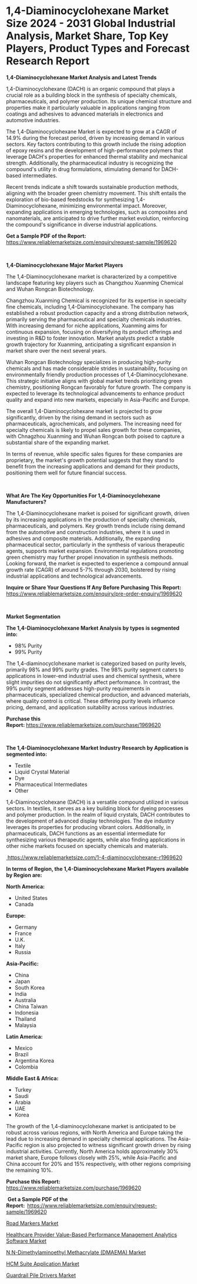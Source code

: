 <p><h1>1,4-Diaminocyclohexane Market Size 2024 - 2031 Global Industrial Analysis, Market Share, Top Key Players, Product Types and Forecast Research Report</h1></p><p><strong>1,4-Diaminocyclohexane Market Analysis and Latest Trends</strong></p>
<p><p>1,4-Diaminocyclohexane (DACH) is an organic compound that plays a crucial role as a building block in the synthesis of specialty chemicals, pharmaceuticals, and polymer production. Its unique chemical structure and properties make it particularly valuable in applications ranging from coatings and adhesives to advanced materials in electronics and automotive industries.</p><p>The 1,4-Diaminocyclohexane Market is expected to grow at a CAGR of 14.9% during the forecast period, driven by increasing demand in various sectors. Key factors contributing to this growth include the rising adoption of epoxy resins and the development of high-performance polymers that leverage DACH's properties for enhanced thermal stability and mechanical strength. Additionally, the pharmaceutical industry is recognizing the compound's utility in drug formulations, stimulating demand for DACH-based intermediates.</p><p>Recent trends indicate a shift towards sustainable production methods, aligning with the broader green chemistry movement. This shift entails the exploration of bio-based feedstocks for synthesizing 1,4-Diaminocyclohexane, minimizing environmental impact. Moreover, expanding applications in emerging technologies, such as composites and nanomaterials, are anticipated to drive further market evolution, reinforcing the compound's significance in diverse industrial applications.</p></p>
<p><strong>Get a Sample PDF of the Report:&nbsp;</strong> <a href="https://www.reliablemarketsize.com/enquiry/request-sample/1969620?utm_campaign=1105&utm_medium=2&utm_source=Github&utm_content=ia&utm_term=25102024&utm_id=14-diaminocyclohexane">https://www.reliablemarketsize.com/enquiry/request-sample/1969620</a></p>
<p>&nbsp;</p>
<p><strong>1,4-Diaminocyclohexane Major Market Players</strong></p>
<p><p>The 1,4-Diaminocyclohexane market is characterized by a competitive landscape featuring key players such as Changzhou Xuanming Chemical and Wuhan Rongcan Biotechnology. </p><p>Changzhou Xuanming Chemical is recognized for its expertise in specialty fine chemicals, including 1,4-Diaminocyclohexane. The company has established a robust production capacity and a strong distribution network, primarily serving the pharmaceutical and specialty chemicals industries. With increasing demand for niche applications, Xuanming aims for continuous expansion, focusing on diversifying its product offerings and investing in R&D to foster innovation. Market analysts predict a stable growth trajectory for Xuanming, anticipating a significant expansion in market share over the next several years.</p><p>Wuhan Rongcan Biotechnology specializes in producing high-purity chemicals and has made considerable strides in sustainability, focusing on environmentally friendly production processes of 1,4-Diaminocyclohexane. This strategic initiative aligns with global market trends prioritizing green chemistry, positioning Rongcan favorably for future growth. The company is expected to leverage its technological advancements to enhance product quality and expand into new markets, especially in Asia-Pacific and Europe.</p><p>The overall 1,4-Diaminocyclohexane market is projected to grow significantly, driven by the rising demand in sectors such as pharmaceuticals, agrochemicals, and polymers. The increasing need for specialty chemicals is likely to propel sales growth for these companies, with Chnagzhou Xuanming and Wuhan Rongcan both poised to capture a substantial share of the expanding market. </p><p>In terms of revenue, while specific sales figures for these companies are proprietary, the market's growth potential suggests that they stand to benefit from the increasing applications and demand for their products, positioning them well for future financial success.</p></p>
<p>&nbsp;</p>
<p><strong>What Are The Key Opportunities For 1,4-Diaminocyclohexane Manufacturers?</strong></p>
<p><p>The 1,4-Diaminocyclohexane market is poised for significant growth, driven by its increasing applications in the production of specialty chemicals, pharmaceuticals, and polymers. Key growth trends include rising demand from the automotive and construction industries, where it is used in adhesives and composite materials. Additionally, the expanding pharmaceutical sector, particularly in the synthesis of various therapeutic agents, supports market expansion. Environmental regulations promoting green chemistry may further propel innovation in synthesis methods. Looking forward, the market is expected to experience a compound annual growth rate (CAGR) of around 5-7% through 2030, bolstered by rising industrial applications and technological advancements.</p></p>
<p><strong>Inquire or Share Your Questions If Any Before Purchasing This Report:</strong> <a href="https://www.reliablemarketsize.com/enquiry/pre-order-enquiry/1969620?utm_campaign=1105&utm_medium=2&utm_source=Github&utm_content=ia&utm_term=25102024&utm_id=14-diaminocyclohexane">https://www.reliablemarketsize.com/enquiry/pre-order-enquiry/1969620</a></p>
<p>&nbsp;</p>
<p><strong>Market Segmentation</strong></p>
<p><strong>The 1,4-Diaminocyclohexane Market Analysis by types is segmented into:</strong></p>
<p><ul><li>98% Purity</li><li>99% Purity</li></ul></p>
<p><p>The 1,4-diaminocyclohexane market is categorized based on purity levels, primarily 98% and 99% purity grades. The 98% purity segment caters to applications in lower-end industrial uses and chemical synthesis, where slight impurities do not significantly affect performance. In contrast, the 99% purity segment addresses high-purity requirements in pharmaceuticals, specialized chemical production, and advanced materials, where quality control is critical. These differing purity levels influence pricing, demand, and application suitability across various industries.</p></p>
<p><strong>Purchase this Report:&nbsp;</strong><a href="https://www.reliablemarketsize.com/purchase/1969620?utm_campaign=1105&utm_medium=2&utm_source=Github&utm_content=ia&utm_term=25102024&utm_id=14-diaminocyclohexane">https://www.reliablemarketsize.com/purchase/1969620</a></p>
<p>&nbsp;</p>
<p><strong>The 1,4-Diaminocyclohexane Market Industry Research by Application is segmented into:</strong></p>
<p><ul><li>Textile</li><li>Liquid Crystal Material</li><li>Dye</li><li>Pharmaceutical Intermediates</li><li>Other</li></ul></p>
<p><p>1,4-Diaminocyclohexane (DACH) is a versatile compound utilized in various sectors. In textiles, it serves as a key building block for dyeing processes and polymer production. In the realm of liquid crystals, DACH contributes to the development of advanced display technologies. The dye industry leverages its properties for producing vibrant colors. Additionally, in pharmaceuticals, DACH functions as an essential intermediate for synthesizing various therapeutic agents, while also finding applications in other niche markets focused on specialty chemicals and materials.</p></p>
<p><a href="https://www.reliablemarketsize.com/1-4-diaminocyclohexane-r1969620?utm_campaign=1105&utm_medium=2&utm_source=Github&utm_content=ia&utm_term=25102024&utm_id=14-diaminocyclohexane">&nbsp;https://www.reliablemarketsize.com/1-4-diaminocyclohexane-r1969620</a></p>
<p><strong>In terms of Region, the 1,4-Diaminocyclohexane Market Players available by Region are:</strong></p>
<p>
    <p> <strong> North America: </strong>
        <ul>
            <li>United States</li>
            <li>Canada</li>
        </ul>
        </p> 
    <p> <strong> Europe: </strong>
        <ul>
            <li>Germany</li>
            <li>France</li>
            <li>U.K.</li>
            <li>Italy</li>
            <li>Russia</li>
        </ul>
        </p> 
    <p> <strong> Asia-Pacific: </strong>
        <ul>
            <li>China</li>
            <li>Japan</li>
            <li>South Korea</li>
            <li>India</li>
            <li>Australia</li>
            <li>China Taiwan</li>
            <li>Indonesia</li>
            <li>Thailand</li>
            <li>Malaysia</li>
        </ul>
        </p> 
    <p> <strong> Latin America: </strong>
        <ul>
            <li>Mexico</li>
            <li>Brazil</li>
            <li>Argentina Korea</li>
            <li>Colombia</li>
        </ul>
        </p> 
    <p> <strong> Middle East & Africa: </strong>
        <ul>
            <li>Turkey</li>
            <li>Saudi</li>
            <li>Arabia</li>
            <li>UAE</li>
            <li>Korea</li>
        </ul>
    </p>
    </p>
<p><p>The growth of the 1,4-diaminocyclohexane market is anticipated to be robust across various regions, with North America and Europe taking the lead due to increasing demand in specialty chemical applications. The Asia-Pacific region is also projected to witness significant growth driven by rising industrial activities. Currently, North America holds approximately 30% market share, Europe follows closely with 25%, while Asia-Pacific and China account for 20% and 15% respectively, with other regions comprising the remaining 10%.</p></p>
<p><strong>Purchase this Report: </strong><a href="https://www.reliablemarketsize.com/purchase/1969620?utm_campaign=1105&utm_medium=2&utm_source=Github&utm_content=ia&utm_term=25102024&utm_id=14-diaminocyclohexane">https://www.reliablemarketsize.com/purchase/1969620</a></p>
<p>&nbsp;<strong>Get a Sample PDF of the Report:&nbsp;&nbsp;</strong><a href="https://www.reliablemarketsize.com/enquiry/request-sample/1969620?utm_campaign=1105&utm_medium=2&utm_source=Github&utm_content=ia&utm_term=25102024&utm_id=14-diaminocyclohexane">https://www.reliablemarketsize.com/enquiry/request-sample/1969620</a></p>
<p><strong></strong></p>
<p><p><a href="https://issuu.com/reportprime-2/docs/road-markers-market-size-2030.pptx_a3177126985183?utm_campaign=1105&utm_medium=2&utm_source=Github&utm_content=ia&utm_term=25102024&utm_id=14-diaminocyclohexane">Road Markers Market</a></p><p><a href="https://www.linkedin.com/pulse/healthcare-provider-value-based-performance-management-9huec?utm_campaign=1105&utm_medium=2&utm_source=Github&utm_content=ia&utm_term=25102024&utm_id=14-diaminocyclohexane">Healthcare Provider Value-Based Performance Management Analytics Software Market</a></p><p><a href="https://github.com/marcouhbmammoc/Market-Research-Report-List-1/blob/main/nn-dimethylaminoethyl-methacrylate-dmaema-market.md?utm_campaign=1105&utm_medium=2&utm_source=Github&utm_content=ia&utm_term=25102024&utm_id=14-diaminocyclohexane">N,N-Dimethylaminoethyl Methacrylate (DMAEMA) Market</a></p><p><a href="https://www.linkedin.com/pulse/hcm-suite-application-market-size-share-competitive-landscape-ocibc?utm_campaign=1105&utm_medium=2&utm_source=Github&utm_content=ia&utm_term=25102024&utm_id=14-diaminocyclohexane">HCM Suite Application Market</a></p><p><a href="https://issuu.com/reportprime-2/docs/guardrail-pile-drivers-market-size-_85054fd8a1f7a7?utm_campaign=1105&utm_medium=2&utm_source=Github&utm_content=ia&utm_term=25102024&utm_id=14-diaminocyclohexane">Guardrail Pile Drivers Market</a></p></p>